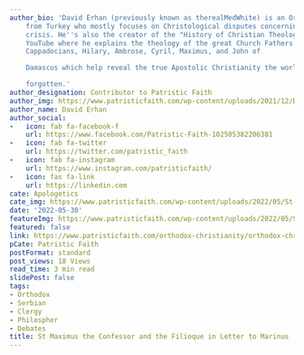 ```yaml
---
author_bio: 'David Erhan (previously known as therealMedWhite) is an Orthodox convert
    from Turkey who mostly focuses on Christological disputes concerning the Monophysite
    crisis. He''s also the creator of the "History of Christian Theology" series on
    YouTube where he explains the theology of the great Church Fathers such as the
    Cappadocians, Hilary, Ambrose, Cyril, Maximus, and John of

    Damascus which help reveal the true Apostolic Christianity the world has

    forgotten.'
author_designation: Contributor to Patristic Faith
author_img: https://www.patristicfaith.com/wp-content/uploads/2021/12/David20Erhan20headshot-150x150.webp
author_name: David Erhan
author_social:
-   icon: fab fa-facebook-f
    url: https://www.facebook.com/Patristic-Faith-102505382206381
-   icon: fab fa-twitter
    url: https://twitter.com/patristic_faith
-   icon: fab fa-instagram
    url: https://www.instagram.com/patristicfaith/
-   icon: fas fa-link
    url: https://linkedin.com
cate: Apologetics
cate_img: https://www.patristicfaith.com/wp-content/uploads/2022/05/St-Maximus-the-Confessor-and-the-Filioque-in-Letter-to-Marinus.png
date: '2022-05-30'
featureImg: https://www.patristicfaith.com/wp-content/uploads/2022/05/St-Maximus-the-Confessor-and-the-Filioque-in-Letter-to-Marinus.png
featured: false
link: https://www.patristicfaith.com/orthodox-christianity/orthodox-christian-apologetics/st-maximus-the-confessor-and-the-filioque-in-letter-to-marinus/
pCate: Patristic Faith
postFormat: standard
post_views: 18 Views
read_time: 3 min read
slidePost: false
tags:
- Orthodox
- Serbian
- Clergy
- Philospher
- Debates
title: St Maximus the Confessor and the Filioque in Letter to Marinus
---
```

